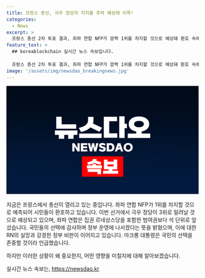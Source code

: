 ```yaml
---
title: 프랑스 총선, 극우 정당의 지지율 추락 예상에 이목!
categories:
  - News
excerpt: >
  프랑스 총선 2차 투표 결과, 좌파 연합 NFP가 깜짝 1위를 차지할 것으로 예상돼 환호 속에 반극우 기류가 나타났다. 앞서 예측을 뒤집은 결과로 무려 180~205석을 획득할 것으로 보이며, 극우 정당인 국민연합(RN)은 120∼130석으로 3위로 밀릴 전망이다. 이날 결과로 유권자들의 선택에 감사하며 정부 운영에 나서겠다는 뜻을 밝힌 좌파연합 내 굴복하지않는프랑스(LFI)의 장뤼크 멜랑숑 대표의 발언과 마크롱 대통령의 존중 발언이 주목을 받을 전망이다.
feature_text: >
  ## koreablockchain 실시간 뉴스 속보입니다.

  프랑스 총선 2차 투표 결과, 좌파 연합 NFP가 깜짝 1위를 차지할 것으로 예상돼 환호 속에 반극우 기류가 나타났다. 앞서 예측을 뒤집은 결과로 무려 180~205석을 획득할 것으로 보이며, 극우 정당인 국민연합(RN)은 120∼130석으로 3위로 밀릴 전망이다. 이날 결과로 유권자들의 선택에 감사하며 정부 운영에 나서겠다는 뜻을 밝힌 좌파연합 내 굴복하지않는프랑스(LFI)의 장뤼크 멜랑숑 대표의 발언과 마크롱 대통령의 존중 발언이 주목을 받을 전망이다.
image: '/assets/img/newsdao_breakingnews.jpg'
---
```


<p><img src="/assets/img/newsdao_breakingnews.jpg" alt="koreablockchain 속보" /></p>

<p>지금은 프랑스에서 총선이 열리고 있는 중입니다. 좌파 연합 NFP가 1위를 차지할 것으로 예측되어 시민들이 환호하고 있습니다. 이번 선거에서 극우 정당이 3위로 밀려날 것으로 예상되고 있으며, 좌파 연합은 집권 르네상스당을 포함한 범여권보다 석 단위로 앞섰습니다. 국민들의 선택에 감사하며 정부 운영에 나서겠다는 뜻을 밝혔으며, 이에 대한 RN의 실망과 강경한 정부 비판이 이어지고 있습니다. 마크롱 대통령은 국민의 선택을 존중할 것이라 언급했습니다.</p>

<p>하지만 이러한 상황이 왜 중요한지, 어떤 영향을 미칠지에 대해 알아보겠습니다.</p>
실시간 뉴스 속보는, <a href="https://newsdao.kr" rel="dofollow">https://newsdao.kr</a>


